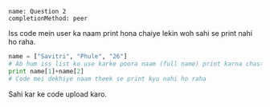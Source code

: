 ```ngMeta
name: Question 2
completionMethod: peer
```

Iss code mein user ka naam print hona chaiye lekin woh sahi se print nahi ho raha.

```python
name = ["Savitri", "Phule", "26"]
# Ab hum iss list ko use karke poora naam (full name) print karna chaste hai
print name[1]+name[2]
# Code mei dekhiye naam theek se print kyu nahi ho raha
```

Sahi kar ke code upload karo.